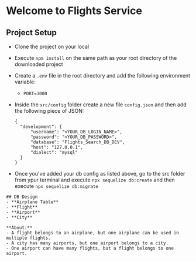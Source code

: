 # Welcome to Flights Service

## Project Setup

- Clone the project on your local
- Execute `npm install` on the same path as your root directory of the downloaded project
- Create a `.env` file in the root directory and add the following environment variable:

  - `PORT=3000`

- Inside the `src/config` folder create a new file `config.json` and then add the following piece of JSON:

  ```
  {
    "development": {
        "username": "<YOUR_DB_LOGIN_NAME>",
        "password": "<YOUR_DB_PASSWORD>",
        "database": "Flights_Search_DB_DEV",
        "host": "127.0.0.1",
        "dialect": "mysql"
    }
  }
  ```

- Once you've added your db config as listed above, go to the src folder from ypur terminal and execute `npx sequelize db:create`
and then execute `npx sequelize db:migrate` 

```
## DB Design
- **Airplane Table**
- **Flight**
- **Airport**
- **City**

**About:**
- A flight belongs to an airplane, but one airplane can be used in multiple flights.  
- A city has many airports, but one airport belongs to a city.  
- One airport can have many flights, but a flight belongs to one airport.  
